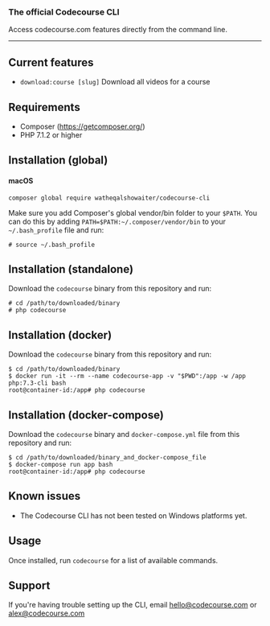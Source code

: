 ### The official Codecourse CLI

Access codecourse.com features directly from the command line.

___

## Current features

* `download:course [slug]` Download all videos for a course

## Requirements

* Composer (https://getcomposer.org/)
* PHP 7.1.2 or higher

## Installation (global)

<h4>macOS</h4>

```
composer global require watheqalshowaiter/codecourse-cli
```

Make sure you add Composer's global vendor/bin folder to your `$PATH`. You can do this by adding `PATH=$PATH:~/.composer/vendor/bin` to your `~/.bash_profile` file and run:

```
# source ~/.bash_profile
```

## Installation (standalone)

Download the `codecourse` binary from this repository and run:

```
# cd /path/to/downloaded/binary
# php codecourse
```

## Installation (docker)

Download the `codecourse` binary from this repository and run:

```
$ cd /path/to/downloaded/binary
$ docker run -it --rm --name codecourse-app -v "$PWD":/app -w /app php:7.3-cli bash
root@container-id:/app# php codecourse
```

## Installation (docker-compose)

Download the `codecourse` binary and `docker-compose.yml` file from this repository and run:

```
$ cd /path/to/downloaded/binary_and_docker-compose_file
$ docker-compose run app bash
root@container-id:/app# php codecourse
```

## Known issues

* The Codecourse CLI has not been tested on Windows platforms yet.

## Usage

Once installed, run `codecourse` for a list of available commands.

## Support

If you're having trouble setting up the CLI, email hello@codecourse.com or alex@codecourse.com
